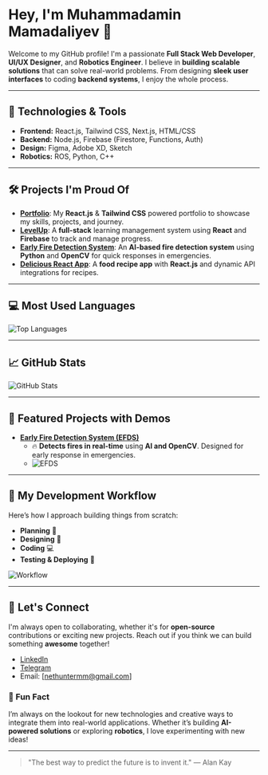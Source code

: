 # Hey, I'm Muhammadamin Mamadaliyev 👋

Welcome to my GitHub profile! I'm a passionate **Full Stack Web Developer**, **UI/UX Designer**, and **Robotics Engineer**. I believe in **building scalable solutions** that can solve real-world problems. From designing **sleek user interfaces** to coding **backend systems**, I enjoy the whole process.

---

## 🚀 Technologies & Tools

- **Frontend:** React.js, Tailwind CSS, Next.js, HTML/CSS
- **Backend:** Node.js, Firebase (Firestore, Functions, Auth)
- **Design:** Figma, Adobe XD, Sketch
- **Robotics:** ROS, Python, C++

---

## 🛠️ Projects I'm Proud Of

- [**Portfolio**](https://mamadaliyev.vercel.app): My **React.js** & **Tailwind CSS** powered portfolio to showcase my skills, projects, and journey.
- [**LevelUp**](https://github.com/mamadaliyev66/LevelUp): A **full-stack** learning management system using **React** and **Firebase** to track and manage progress.
- [**Early Fire Detection System**](https://github.com/mamadaliyev66/EarlyFireDetectionSystem): An **AI-based fire detection system** using **Python** and **OpenCV** for quick responses in emergencies.
- [**Delicious React App**](https://github.com/mamadaliyev66/delicious_-__React_APP__-): A **food recipe app** with **React.js** and dynamic API integrations for recipes.

---

## 💻 Most Used Languages
![Top Languages](https://github-readme-stats.vercel.app/api/top-langs/?username=mamadaliyev66&layout=compact)

---

## 📈 GitHub Stats

![GitHub Stats](https://github-readme-stats.vercel.app/api?username=mamadaliyev66&show_icons=true&theme=radical)

---


## 🚀 Featured Projects with Demos


- [**Early Fire Detection System (EFDS)**](https://github.com/mamadaliyev66/EarlyFireDetectionSystem)
  - 🔥 **Detects fires in real-time** using **AI and OpenCV**. Designed for early response in emergencies.
  - ![EFDS](https://media2.giphy.com/media/v1.Y2lkPTc5MGI3NjExd2d2ZXIxbTdvaWJtNHV1am9hY2c3emZybjF5NXJyM3QzeWhlZmcxeSZlcD12MV9pbnRlcm5hbF9naWZfYnlfaWQmY3Q9Zw/lOmRtaBJqlAbuP2M23/giphy.gif)


---

## 🔨 My Development Workflow

Here’s how I approach building things from scratch:
- **Planning** 🧠
- **Designing** 🎨
- **Coding** 💻
- **Testing & Deploying** 🚀

![Workflow](https://example.com/workflow-animation.gif)

---
## 💬 Let's Connect

I'm always open to collaborating, whether it's for **open-source** contributions or exciting new projects. Reach out if you think we can build something **awesome** together!

- [LinkedIn](https://www.linkedin.com/in/muhammadamin-mamadaliyev-a87307353)
- [Telegram](https://t.me/Just_Takoshi)
- Email: [nethuntermm@gmail.com]

### 🎉 Fun Fact
I’m always on the lookout for new technologies and creative ways to integrate them into real-world applications. Whether it’s building **AI-powered solutions** or exploring **robotics**, I love experimenting with new ideas!

---

> "The best way to predict the future is to invent it." — Alan Kay
